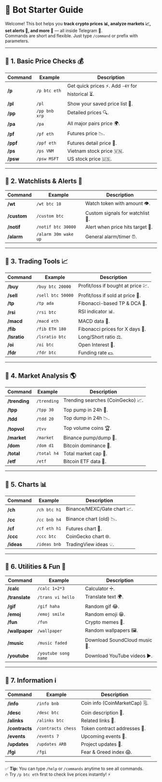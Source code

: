 # 🚀 Bot Starter Guide

Welcome! This bot helps you **track crypto prices 📊, analyze markets 📈, set alerts 🔔, and more 🎯** — all inside Telegram 💬.  
Commands are short and flexible. Just type `/command` or prefix with parameters.  

---

## 📌 1. Basic Price Checks 💰
| Command | Example | Description |
|---------|---------|-------------|
| **/p** | `/p btc eth` | Get quick prices ⚡. Add `-4Y` for historical ⏳. |
| **/pl** | `/pl` | Show your saved price list 💾. |
| **/pp** | `/pp bnb xrp` | Detailed prices 🔍. |
| **/pa** | `/pa` | All major pairs price 🌍. |
| **/pf** | `/pf eth` | Futures price 📉. |
| **/ppf** | `/ppf eth` | Futures detail price 📄. |
| **/ps** | `/ps VNM` | Vietnam stock price 🇻🇳. |
| **/psw** | `/psw MSFT` | US stock price 🇺🇸. |

---

## 📌 2. Watchlists & Alerts 👀
| Command | Example | Description |
|---------|---------|-------------|
| **/wt** | `/wt btc 10` | Watch token with amount 👁️. |
| **/custom** | `/custom btc` | Custom signals for watchlist 🎯. |
| **/notif** | `/notif btc 30000` | Alert when price hits target 🚨. |
| **/alarm** | `/alarm 30m wake up` | General alarm/timer ⏰. |

---

## 📌 3. Trading Tools 📈
| Command | Example | Description |
|---------|---------|-------------|
| **/buy** | `/buy btc 20000` | Profit/loss if bought at price 💹. |
| **/sell** | `/sell btc 50000` | Profit/loss if sold at price 💸. |
| **/tp** | `/tp ada` | Fibonacci-based TP & DCA 🎯. |
| **/rsi** | `/rsi btc` | RSI indicator 📊. |
| **/macd** | `/macd eth` | MACD data 📶. |
| **/fib** | `/fib ETH 180` | Fibonacci prices for X days 🔢. |
| **/lsratio** | `/lsratio btc` | Long/Short ratio ⚖️. |
| **/oi** | `/oi btc` | Open Interest 📜. |
| **/fdr** | `/fdr btc` | Funding rate 💵. |

---

## 📌 4. Market Analysis 🌎
| Command | Example | Description |
|---------|---------|-------------|
| **/trending** | `/trending` | Trending searches (CoinGecko) 📈. |
| **/tpp** | `/tpp 30` | Top pump in 24h 🚀. |
| **/tdd** | `/tdd 20` | Top dump in 24h 📉. |
| **/topvol** | `/tvv` | Top volume coins 🏆. |
| **/market** | `/market` | Binance pump/dump 🔄. |
| **/dom** | `/dom d1` | Bitcoin dominance 👑. |
| **/total** | `/total h4` | Total market cap 🏬. |
| **/etf** | `/etf` | Bitcoin ETF data 📑. |

---

## 📌 5. Charts 📊
| Command | Example | Description |
|---------|---------|-------------|
| **/ch** | `/ch btc h1` | Binance/MEXC/Gate chart 📈. |
| **/cc** | `/cc bnb h4` | Binance chart (old) 📉. |
| **/cf** | `/cf eth h1` | Futures chart 💯. |
| **/ccc** | `/ccc btc` | CoinGecko chart 🌐. |
| **/ideas** | `/ideas bnb` | TradingView ideas 💡. |

---

## 📌 6. Utilities & Fun 🎉
| Command | Example | Description |
|---------|---------|-------------|
| **/calc** | `/calc 1+2*3` | Calculator ➗. |
| **/translate** | `/trans vi hello` | Translate text 🌍. |
| **/gif** | `/gif haha` | Random gif 😂. |
| **/emoj** | `/emoj smile` | Random emoji 😁. |
| **/fun** | `/fun` | Crypto memes 🤣. |
| **/wallpaper** | `/wallpaper` | Random wallpapers 🖼️. |
| **/music** | `/music faded` | Download SoundCloud music 🎵. |
| **/youtube** | `/youtube song name` | Download YouTube videos ▶️. |

---

## 📌 7. Information ℹ️
| Command | Example | Description |
|---------|---------|-------------|
| **/info** | `/info bnb` | Coin info (CoinMarketCap) 🗒️. |
| **/desc** | `/desc btc` | Coin description 📄. |
| **/alinks** | `/alinks btc` | Related links 🔗. |
| **/contracts** | `/contracts chess` | Token contract addresses 📜. |
| **/events** | `/events 7` | Upcoming events 📅. |
| **/updates** | `/updates ARB` | Project updates 📰. |
| **/fgi** | `/fgi` | Fear & Greed index 😱. |

---

✅ **Tip:** You can type `/help` or `/commands` anytime to see all commands.  
🔥 Try `/p btc eth` first to check live prices instantly! ⚡

